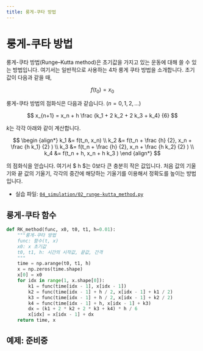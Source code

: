 ```yaml
---
title: 룽게-쿠타 방법
---
```


# 룽게-쿠타 방법

룽게-쿠타 방법(Runge–Kutta method)은 초기값을 가지고 있는 운동에 대해 쓸 수 있는 방법입니다. 여기서는 일반적으로 사용하는 4차 룽게 쿠타 방법을 소개합니다. 초기값이 다음과 같을 때,

$$ f(t_0) = x_0 $$

룽게-쿠타 방법의 점화식은 다음과 같습니다. ($n = 0,1,2,...$)

$$ x_{n+1} = x_n + h \frac {k_1 + 2 k_2 + 2 k_3 + k_4} {6} $$

$k$는 각각 아래와 같이 계산합니다.

$$ \begin {align*} k_1 &= f(t_n, x_n) \\ k_2 &= f(t_n + \frac {h} {2}, x_n + \frac {h k_1} {2} ) \\ k_3 &= f(t_n + \frac {h} {2}, x_n + \frac {h k_2} {2} ) \\ k_4 &= f(t_n + h, x_n + h k_3 ) \end {align*} $$

의 점화식을 얻습니다. 여기서 $ h $는 0보다 큰 충분히 작은 값입니다. 처음 값의 기울기와 끝 값의 기울기, 각각의 중간에 해당하는 기울기를 이용해서 정확도를 높이는 방법입니다.

- 실습 파일: [`04_simulation/02_runge-kutta_method.py`](https://github.com/CNU-Computer-Physics/Example-and-Practice/blob/main/04_simulation/02_runge-kutta_method.py)

## 룽게-쿠타 함수

```python
def RK_method(func, x0, t0, t1, h=0.01):
    """룽게-쿠타 방법
    func: 함수(t, x)
    x0: x 초기값
    t0, t1, h: 시간의 시작값, 끝값, 간격
    """
    time = np.arange(t0, t1, h)
    x = np.zeros(time.shape)
    x[0] = x0
    for idx in range(1, x.shape[0]):
        k1 = func(time[idx - 1], x[idx - 1])
        k2 = func(time[idx - 1] + h / 2, x[idx - 1] + k1 / 2)
        k3 = func(time[idx - 1] + h / 2, x[idx - 1] + k2 / 2)
        k4 = func(time[idx - 1] + h, x[idx - 1] + k3)
        dx = (k1 + 2 * k2 + 2 * k3 + k4) * h / 6
        x[idx] = x[idx - 1] + dx
    return time, x
```

## 예제: 준비중

